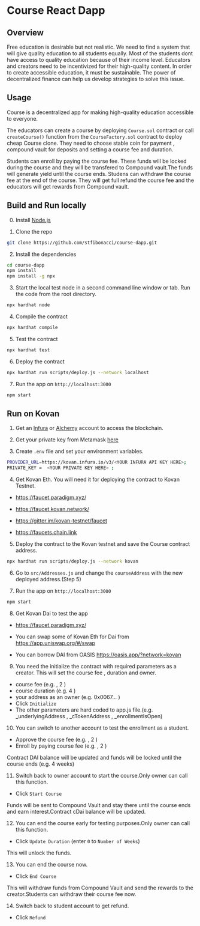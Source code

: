 # Course React Dapp

## Overview
 
Free education is desirable but not realistic. We need to find a system that will give quality education to all students equally. Most of the students dont have access to quality education because of their income level. Educators and creators need to be incentivized for their high-quality content. In order to create accessible education, it must be sustainable. The power of decentralized finance can help us develop strategies to solve this issue.

## Usage

Course is a decentralized app for making high-quality education accessible to everyone.

The educators can create a course by deploying `Course.sol` contract or call `createCourse()` function from the `CourseFactory.sol` contract to deploy cheap Course clone. 
They need to choose stable coin for payment , compound vault for deposits and setting a course fee and duration.

Students can enroll by paying the course fee. These funds will be locked during the course and they will be transfered to Compound vault.The funds will generate yield until the course ends.
Studens can withdraw the course fee at the end of the course. They will get full refund the course fee and the educators will get rewards from Compound vault.

## Build and Run locally

0. Install [Node.js](https://nodejs.org/)

1. Clone the repo

```sh
git clone https://github.com/stfibonacci/course-dapp.git
```

2. Install the dependencies

```sh
cd course-dapp
npm install
npm install -g npx
```

3. Start the local test node in a second command line window or tab. Run the code from the root directory.

```sh
npx hardhat node
```

4. Compile the contract

```sh
npx hardhat compile
```
5. Test the contract

```sh
npx hardhat test
```

6. Deploy the contract

```sh
npx hardhat run scripts/deploy.js --network localhost
```

7. Run the app on `http://localhost:3000`

```sh
npm start
```

## Run on Kovan

1. Get an [Infura](https://infura.io/) or [Alchemy](https://alchemy.com) account to access the blockchain.

2. Get your private key from Metamask [here](https://metamask.zendesk.com/hc/en-us/articles/360015289632-How-to-Export-an-Account-Private-Key)


3. Create `.env` file and set your environment variables.

```sh
PROVIDER_URL=https://kovan.infura.io/v3/<YOUR INFURA API KEY HERE>;
PRIVATE_KEY =  <YOUR PRIVATE KEY HERE> ;
```
4. Get Kovan Eth. You will need it for deploying the contract to Kovan Testnet.

- https://faucet.paradigm.xyz/

- https://faucet.kovan.network/

- https://gitter.im/kovan-testnet/faucet

- https://faucets.chain.link


5. Deploy the contract to the Kovan testnet and save the Course contract address. 

```sh
npx hardhat run scripts/deploy.js --network kovan
```

6. Go to `src/Addresses.js` and change the `courseAddress` with the new deployed address.(Step 5)

7. Run the app on `http://localhost:3000`

```sh
npm start
```

8. Get Kovan Dai to test the app

- https://faucet.paradigm.xyz/

- You can swap some of Kovan Eth for Dai from https://app.uniswap.org/#/swap

- You can borrow DAI from OASIS https://oasis.app/?network=kovan


9. You need the initialize the contract with required parameters as a creator. This will set the course fee , duration and owner.

- course fee (e.g. , 2 )
- course duration (e.g. 4 )
- your address as an owner (e.g. 0x0067... )
- Click `Initialize`
- The other parameters are hard coded to app.js file.(e.g. _underlyingAddress , _cTokenAddress ,  _enrollmentIsOpen)

10. You can switch to another account to test the enrollment as a student.

- Approve the course fee (e.g. , 2 )
- Enroll by paying course fee (e.g. , 2 )

 Contract DAI balance will be updated and funds will be locked until the course ends (e.g. 4 weeks)

11. Switch back to owner account to start the course.Only owner can call this function.

- Click `Start Course`

 Funds will be sent to Compound Vault and stay there until the course ends and earn interest.Contract cDai balance will be updated.

 12. You can end the course early for testing purposes.Only owner can call this function.

 - Click `Update Duration` (enter `0` to `Number of Weeks`)

 This will unlock the funds.

 13. You can end the course now.

 - Click `End Course`

 This will withdraw funds from Compound Vault and send the rewards to the creator.Students can withdraw their course fee now.

 14. Switch back to student account to get refund.

 - Click `Refund`

